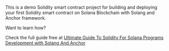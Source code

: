This is a demo Solidity smart contract project for building and deploying your first Solidity smart contract on Solana Blockchain with Solang and Anchor framework.

Want to learn how?

Check the full guide free at [Ultimate Guide To Solidity For Solana Programs Development with Solang And Anchor](https://dprogramminguniversity.com/solana/ultimate-guide-to-solidity-for-solana-programs-development-with-solang-and-anchor/)